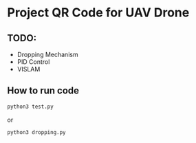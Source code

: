 # Project QR Code for UAV Drone
## TODO:
- Dropping Mechanism
- PID Control
- VISLAM

## How to run code
```bash
python3 test.py
```
or
```bash
python3 dropping.py
```

